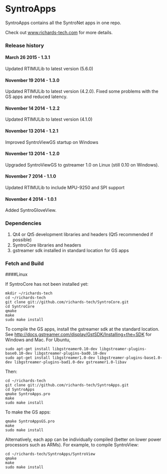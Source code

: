 # SyntroApps

SyntroApps contains all the SyntroNet apps in one repo.

Check out www.richards-tech.com for more details.

### Release history

#### March 26 2015 - 1.3.1

Updated RTIMULib to latest version (5.6.0)

#### November 19 2014 - 1.3.0

Updated RTIMULib to latest version (4.2.0). Fixed some problems with the GS apps and reduced latency.

#### November 14 2014 - 1.2.2

Updated RTIMULib to latest version (4.1.0)

#### November 13 2014 - 1.2.1

Improved SyntroViewGS startup on Windows

#### November 13 2014 - 1.2.0

Upgraded SyntroViewGS to gstreamer 1.0 on Linux (still 0.10 on Windows).

#### November 7 2014 - 1.1.0

Updated RTIMULib to include MPU-9250 and SPI support

#### November 4 2014 - 1.0.1

Added SyntroGloveView.

### Dependencies

1. Qt4 or Qt5 development libraries and headers (Qt5 recommended if possible)
2. SyntroCore libraries and headers 
3. gstreamer sdk installed in standard location for GS apps


### Fetch and Build

####Linux

If SyntroCore has not been installed yet:

	mkdir ~/richards-tech
	cd ~/richards-tech
	git clone git://github.com/richards-tech/SyntroCore.git
	cd SyntroCore
	qmake
	make
	sudo make install

To compile the GS apps, install the gstreamer sdk at the standard location. See http://docs.gstreamer.com/display/GstSDK/Installing+the+SDK for Windows and Mac. For Ubuntu,

	sudo apt-get install libgstreamer0.10-dev libgstreamer-plugins-base0.10-dev libgstreamer-plugins-bad0.10-dev	
	sudo apt-get install libgstreamer1.0-dev libgstreamer-plugins-base1.0-dev libgstreamer-plugins-bad1.0-dev gstreamer1.0-libav	

	
Then:

	cd ~/richards-tech
	git clone git://github.com/richards-tech/SyntroApps.git
	cd SyntroApps
	qmake SyntroApps.pro
	make
	sudo make install

To make the GS apps:

	qmake SyntroAppsGS.pro
	make
	sudo make install


Alternatively, each app can be individually compiled (better on lower power processors such as ARMs). For example, to compile SyntroView:

	cd ~/richards-tech/SyntroApps/SyntroView
	qmake
	make
	sudo make install



